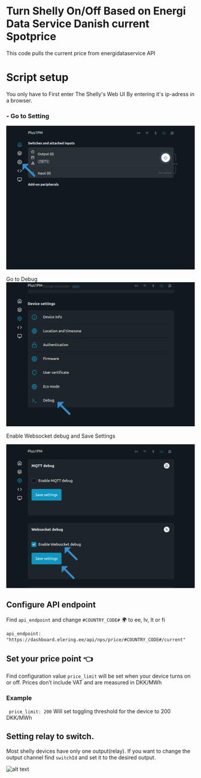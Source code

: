  
# Turn Shelly On/Off Based on Energi Data Service Danish current Spotprice
 
This code pulls the current price from energidataservice API

# Script setup
You only have to 
First enter The Shelly's Web UI By entering it's ip-adress in a browser.
 

### - Go to Setting

![My Image](Screenshots/1.png)

Go to Debug
![My Image](Screenshots/2.png)

Enable Websocket debug and Save Settings

![My Image](Screenshots/3.png)



## Configure API endpoint
Find `api_endpoint` and change `#COUNTRY_CODE#` 🌍 to ee, lv, lt or fi
```
api_endpoint: "https://dashboard.elering.ee/api/nps/price/#COUNTRY_CODE#/current"
```
 
## Set your price point  👈
Find configuration value `price_limit` will be set when your device turns on or off. Prices don’t include VAT and are measured in DKK/MWh
### Example
```  price_limit: 200 ```
Will set toggling threshold for the device to 200 DKK/MWh
 
## Setting relay to switch.
Most shelly devices have only one output(relay). If you want to change the output channel find `switchId` and set it to the desired output.
 

![alt text](https://i0.wp.com/dimmer.ee/wp-content/uploads/2022/09/09-trim.jpg?resize=223%2C40&ssl=1)
